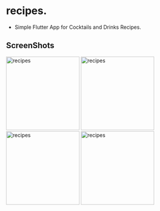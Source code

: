 # recipes.
- Simple Flutter App for Cocktails and Drinks Recipes.

## ScreenShots

<p float="left">
   <img src="https://github.com/mo7amedaliEbaid/recipes/blob/6f4601d604286047b41312d8226815c83fe19bc0/screenShots/onBoarding.jpg" width="200" alt="recipes"/>
   <img src="https://github.com/mo7amedaliEbaid/recipes/blob/6f4601d604286047b41312d8226815c83fe19bc0/screenShots/home.jpg"  width="200" alt="recipes"/>
   <img src="https://github.com/mo7amedaliEbaid/recipes/blob/d73331652cc5f48dc2ddd6160a2e5078d8b2d2de/screenShots/drinks_by_category.jpg"  width="200" alt="recipes"/>
   <img src="https://github.com/mo7amedaliEbaid/recipes/blob/f6180355465696ceecf7365c0622de98429a1b1b/screenShots/details.jpg"  width="200" alt="recipes"/>
</p>
